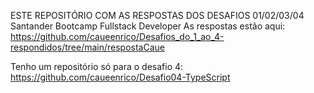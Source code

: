 ESTE REPOSITÓRIO COM AS RESPOSTAS DOS DESAFIOS 01/02/03/04 Santander Bootcamp Fullstack Developer
As respostas estão aqui: https://github.com/caueenrico/Desafios_do_1_ao_4-respondidos/tree/main/respostaCaue

Tenho um repositório só para o desafio 4: https://github.com/caueenrico/Desafio04-TypeScript
